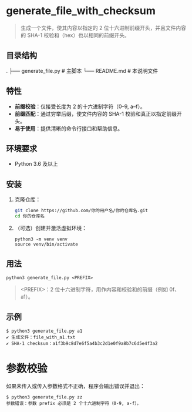 # generate_file_with_checksum

> 生成一个文件，使其内容以指定的 2 位十六进制前缀开头，并且文件内容的 SHA-1 校验和（hex）也以相同的前缀开头。

## 目录结构

. 
  ├── generate_file.py # 主脚本 
  └── README.md # 本说明文件

## 特性

- **前缀校验**：仅接受长度为 2 的十六进制字符（0–9, a–f）。  
- **前缀匹配**：通过穷举后缀，使文件内容的 SHA-1 校验和真正以指定前缀开头。  
- **易于使用**：提供清晰的命令行接口和帮助信息。

## 环境要求

- Python 3.6 及以上

## 安装

1. 克隆仓库：
   ```bash
   git clone https://github.com/你的用户名/你的仓库名.git
   cd 你的仓库名
   ```
2. （可选）创建并激活虚拟环境：
   ```
   python3 -m venv venv
   source venv/bin/activate
   ```
## 用法
```
python3 generate_file.py <PREFIX>
```
> \<PREFIX\>：2 位十六进制字符，用作内容和校验和的前缀（例如 0f、a1）。


## 示例
```
$ python3 generate_file.py a1
✔ 生成文件：file_with_a1.txt
✔ SHA-1 checksum：a1f3b9c8d7e6f5a4b3c2d1e0f9a8b7c6d5e4f3a2
```

# 参数校验
如果未传入或传入参数格式不正确，程序会输出错误并退出：
```
$ python3 generate_file.py zz
参数错误：参数 prefix 必须是 2 个十六进制字符（0-9, a-f）。
```







